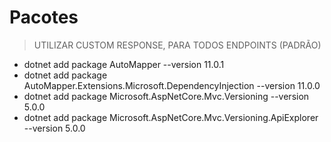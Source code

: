 # Pacotes
> UTILIZAR CUSTOM RESPONSE, PARA TODOS ENDPOINTS (PADRÃO) 

- dotnet add package AutoMapper --version 11.0.1
- dotnet add package AutoMapper.Extensions.Microsoft.DependencyInjection --version 11.0.0
- dotnet add package Microsoft.AspNetCore.Mvc.Versioning --version 5.0.0
- dotnet add package Microsoft.AspNetCore.Mvc.Versioning.ApiExplorer --version 5.0.0